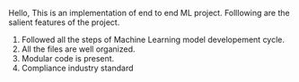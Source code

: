 Hello, This is an implementation of end to end ML project. Folllowing are the salient features of the project.
1. Followed all the steps of Machine Learning model developement cycle.
2. All the files are well organized.
3. Modular code is present.
4. Compliance industry standard
